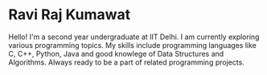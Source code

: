 # Ravi Raj Kumawat
Hello! I'm a second year undergraduate at IIT Delhi. I am currently exploring various programming topics.
My skills include programming languages like C, C++, Python, Java and good knowlege of Data Structures and Algorithms.
Always ready to be a part of related programming projects.

